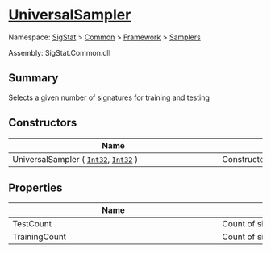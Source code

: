 # [UniversalSampler](./UniversalSampler.md)

Namespace: [SigStat]() > [Common](./../../README.md) > [Framework]() > [Samplers](./README.md)

Assembly: SigStat.Common.dll

## Summary
Selects a given number of signatures for training and testing

## Constructors

| Name | Summary | 
| --- | --- | 
| UniversalSampler ( [`Int32`](https://docs.microsoft.com/en-us/dotnet/api/System.Int32), [`Int32`](https://docs.microsoft.com/en-us/dotnet/api/System.Int32) )<div style="width: 400px">| Constructor<div style="width: 400px">| <br>


## Properties

| Name | Summary | 
| --- | --- | 
| TestCount<div style="width: 400px">| Count of signatures to use for testing<div style="width: 400px">| <br>
| TrainingCount<div style="width: 400px">| Count of signatures to use for training<div style="width: 400px">| <br>


